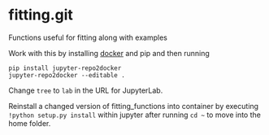 # fitting.git
Functions useful for fitting along with examples

Work with this by installing [docker](https://www.docker.com/) and pip and then running

~~~
pip install jupyter-repo2docker
jupyter-repo2docker --editable .
~~~

Change `tree` to `lab` in the URL for JupyterLab.

Reinstall a changed version of fitting_functions into container by executing
`!python setup.py install` within jupyter after running `cd ~` to move into
the home folder.
